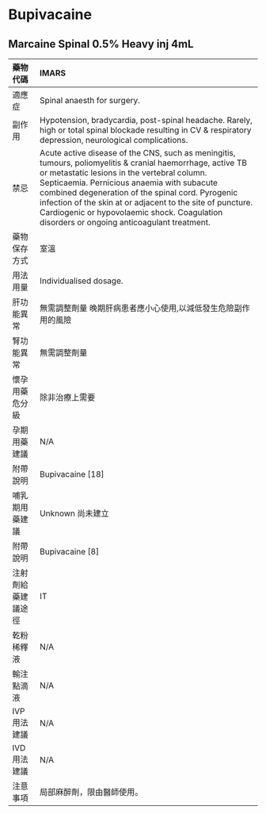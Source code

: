 # Bupivacaine

## Marcaine Spinal 0.5% Heavy inj 4mL

| 藥物代碼 | IMARS |
| :--- | :--- |
| 適應症 | Spinal anaesth for surgery. |
| 副作用 | Hypotension, bradycardia, post-spinal headache. Rarely, high or total spinal blockade resulting in CV & respiratory depression, neurological complications. |
| 禁忌 | Acute active disease of the CNS, such as meningitis, tumours, poliomyelitis & cranial haemorrhage, active TB or metastatic lesions in the vertebral column. Septicaemia. Pernicious anaemia with subacute combined degeneration of the spinal cord. Pyrogenic infection of the skin at or adjacent to the site of puncture. Cardiogenic or hypovolaemic shock. Coagulation disorders or ongoing anticoagulant treatment. |
| 藥物保存方式 | 室溫 |
| 用法用量 | Individualised dosage. |
| 肝功能異常 | 無需調整劑量  晚期肝病患者應小心使用,以減低發生危險副作用的風險 |
| 腎功能異常 | 無需調整劑量 |
| 懷孕用藥危分級 | 除非治療上需要 |
| 孕期用藥建議 | N/A |
| 附帶說明 | Bupivacaine \[18\] |
| 哺乳期用藥建議 | Unknown 尚未建立 |
| 附帶說明 | Bupivacaine \[8\] |
| 注射劑給藥建議途徑 | IT |
| 乾粉稀釋液 | N/A |
| 輸注點滴液 | N/A |
| IVP 用法建議 | N/A |
| IVD 用法建議 | N/A |
| 注意事項 | 局部麻醉劑，限由醫師使用。 |

